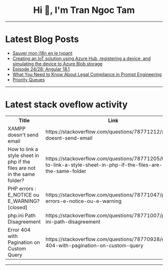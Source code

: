 <h1 align="center">Hi 👋, I'm Tran Ngoc Tam</h1>

---

# Latest Blog Posts 
<!-- BLOG-POST-LIST:START -->
- [Sauver mon i18n en le typant](https://dev.to/simonboisset/sauver-mon-i18n-en-le-typant-3d6d)
- [Creating an IoT solution using Azure Hub, registering a device, and simulating the device to Azure Blob storage](https://dev.to/abidemi/creating-an-iot-solution-using-azure-hub-registering-a-device-and-simulating-the-device-to-azure-blob-storage-3o40)
- [Episode 24/28: Angular 18.1](https://dev.to/this-is-angular/episode-2428-angular-181-ebg)
- [What You Need to Know About Legal Compliance in Prompt Engineering](https://dev.to/vectorize/what-you-need-to-know-about-legal-compliance-in-prompt-engineering-34bd)
- [Priority Queues](https://dev.to/paulike/priority-queues-ef4)
<!-- BLOG-POST-LIST:END -->

---

# Latest stack oveflow activity
<table>
  <tr><th>Title</th><th>Link</th></tr>
  <!-- STACKOVERFLOW:START --><tr><td>XAMPP doesn&#39;t send email</td><td>https://stackoverflow.com/questions/78771212/xampp-doesnt-send-email</td></tr><tr><td>How to link a style sheet in php if the files are not in the same folder?</td><td>https://stackoverflow.com/questions/78771205/how-to-link-a-style-sheet-in-php-if-the-files-are-not-in-the-same-folder</td></tr><tr><td>PHP errors : E_NOTICE ou E_WARNING? [closed]</td><td>https://stackoverflow.com/questions/78771047/php-errors-e-notice-ou-e-warning</td></tr><tr><td>php.ini Path Disagreement</td><td>https://stackoverflow.com/questions/78771007/php-ini-path-disagreement</td></tr><tr><td>Error 404 with Pagination on Custom Query</td><td>https://stackoverflow.com/questions/78770928/error-404-with-pagination-on-custom-query</td></tr><!-- STACKOVERFLOW:END -->
</table>

---


